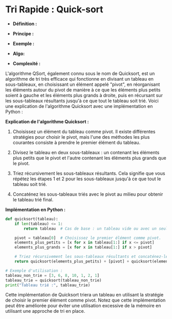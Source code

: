 # Tri Rapide : Quick-sort


- **Définition :**

- **Principe :**

- **Exemple :**

- **Algo:**

- **Complexité :**


L'algorithme QSort, également connu sous le nom de Quicksort, est un algorithme de tri très efficace qui fonctionne en divisant un tableau en sous-tableaux, en choisissant un élément appelé "pivot", en réorganisant les éléments autour du pivot de manière à ce que les éléments plus petits soient à gauche et les éléments plus grands à droite, puis en récursant sur les sous-tableaux résultants jusqu'à ce que tout le tableau soit trié. Voici une explication de l'algorithme Quicksort avec une implémentation en Python :

**Explication de l'algorithme Quicksort :**

1. Choisissez un élément du tableau comme pivot. Il existe différentes stratégies pour choisir le pivot, mais l'une des méthodes les plus courantes consiste à prendre le premier élément du tableau.

2. Divisez le tableau en deux sous-tableaux : un contenant les éléments plus petits que le pivot et l'autre contenant les éléments plus grands que le pivot.

3. Triez récursivement les sous-tableaux résultants. Cela signifie que vous répétez les étapes 1 et 2 pour les sous-tableaux jusqu'à ce que tout le tableau soit trié.

4. Concaténez les sous-tableaux triés avec le pivot au milieu pour obtenir le tableau trié final.

**Implémentation en Python :**

```python
def quicksort(tableau):
    if len(tableau) <= 1:
        return tableau  # Cas de base : un tableau vide ou avec un seul élément est déjà trié.

    pivot = tableau[0]  # Choisissez le premier élément comme pivot.
    elements_plus_petits = [x for x in tableau[1:] if x <= pivot]
    elements_plus_grands = [x for x in tableau[1:] if x > pivot]

    # Triez récursivement les sous-tableaux résultants et concaténez-les avec le pivot.
    return quicksort(elements_plus_petits) + [pivot] + quicksort(elements_plus_grands)

# Exemple d'utilisation :
tableau_non_trie = [3, 6, 8, 10, 1, 2, 1]
tableau_trie = quicksort(tableau_non_trie)
print("Tableau trié :", tableau_trie)
```

Cette implémentation de Quicksort triera un tableau en utilisant la stratégie de choisir le premier élément comme pivot. Notez que cette implémentation peut être améliorée pour éviter une utilisation excessive de la mémoire en utilisant une approche de tri en place.